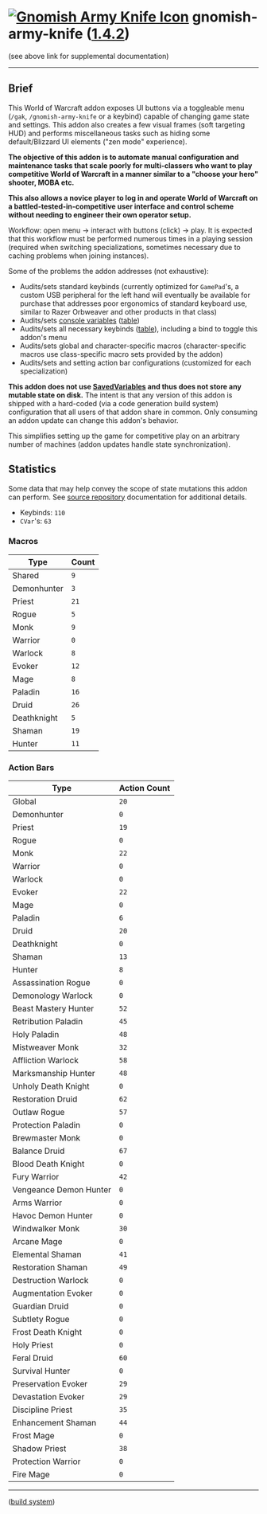 <!--
    =====================================
    generator=datazen
    version=3.2.0
    hash=26deda3cc1686e0b35ad48de4910b8c6
    =====================================
-->

# [![Gnomish Army Knife Icon](https://wow.zamimg.com/images/wow/icons/large/inv_misc_enggizmos_swissarmy.jpg)](https://www.wowhead.com/item=40772/gnomish-army-knife) gnomish-army-knife ([1.4.2](https://github.com/vkottler/gak-lua))

(see above link for supplemental documentation)

---

## Brief

This World of Warcraft addon exposes UI buttons via a toggleable menu
(`/gak`, `/gnomish-army-knife` or a keybind) capable of changing game state and
settings. This addon also creates a few visual frames (soft targeting HUD)
and performs miscellaneous tasks such as hiding some default/Blizzard UI
elements ("zen mode" experience).

**The objective of this addon is to automate manual configuration and
maintenance tasks that scale poorly for multi-classers who want to play
competitive World of Warcraft in a manner similar to a "choose your hero"
shooter, MOBA etc.**

**This also allows a novice player to log in and operate World of Warcraft on
a battled-tested-in-competitive user interface and control scheme without
needing to engineer their own operator setup.**

Workflow: open menu -> interact with buttons (click) -> play. It is expected
that this workflow must be performed numerous times in a playing session
(required when switching specializations, sometimes necessary due to caching
problems when joining instances).

Some of the problems the addon addresses (not exhaustive):

* Audits/sets standard keybinds (currently optimized for `GamePad`'s, a custom
USB peripheral for the left hand will eventually be available for purchase that
addresses poor ergonomics of standard keyboard use, similar to Razer Orbweaver
and other products in that class)
* Audits/sets [console variables](https://wowpedia.fandom.com/wiki/Console_variables) ([table](https://github.com/vkottler/gak-lua?tab=readme-ov-file#cvars))
* Audits/sets all necessary keybinds ([table](https://github.com/vkottler/gak-lua?tab=readme-ov-file#keybinds)), including a bind to toggle this addon's menu
* Audits/sets global and character-specific macros (character-specific macros use class-specific macro sets provided by the addon)
* Audits/sets and setting action bar configurations (customized for each specialization)

**This addon does not use
[SavedVariables](https://wowwiki-archive.fandom.com/wiki/SavedVariables) and
thus does not store any mutable state on disk.** The intent is that any version
of this addon is shipped with a hard-coded (via a code generation build system)
configuration that all users of that addon share in common. Only consuming an
addon update can change this addon's behavior.

This simplifies setting up the game for competitive play on an arbitrary number
of machines (addon updates handle state synchronization).

## Statistics

Some data that may help convey the scope of state mutations this addon can
perform. See [source repository](https://github.com/vkottler/gak-lua)
documentation for additional details.

* Keybinds: `110`
* `CVar`'s: `63`

### Macros

Type | Count
-----|------
Shared | `9`
Demonhunter | `3`
Priest | `21`
Rogue | `5`
Monk | `9`
Warrior | `0`
Warlock | `8`
Evoker | `12`
Mage | `8`
Paladin | `16`
Druid | `26`
Deathknight | `5`
Shaman | `19`
Hunter | `11`

### Action Bars

Type | Action Count
-----|-------------
Global | `20`
Demonhunter | `0`
Priest | `19`
Rogue | `0`
Monk | `22`
Warrior | `0`
Warlock | `0`
Evoker | `22`
Mage | `0`
Paladin | `6`
Druid | `20`
Deathknight | `0`
Shaman | `13`
Hunter | `8`
Assassination Rogue | `0`
Demonology Warlock | `0`
Beast Mastery Hunter | `52`
Retribution Paladin | `45`
Holy Paladin | `48`
Mistweaver Monk | `32`
Affliction Warlock | `58`
Marksmanship Hunter | `48`
Unholy Death Knight | `0`
Restoration Druid | `62`
Outlaw Rogue | `57`
Protection Paladin | `0`
Brewmaster Monk | `0`
Balance Druid | `67`
Blood Death Knight | `0`
Fury Warrior | `42`
Vengeance Demon Hunter | `0`
Arms Warrior | `0`
Havoc Demon Hunter | `0`
Windwalker Monk | `30`
Arcane Mage | `0`
Elemental Shaman | `41`
Restoration Shaman | `49`
Destruction Warlock | `0`
Augmentation Evoker | `0`
Guardian Druid | `0`
Subtlety Rogue | `0`
Frost Death Knight | `0`
Holy Priest | `0`
Feral Druid | `60`
Survival Hunter | `0`
Preservation Evoker | `29`
Devastation Evoker | `29`
Discipline Priest | `35`
Enhancement Shaman | `44`
Frost Mage | `0`
Shadow Priest | `38`
Protection Warrior | `0`
Fire Mage | `0`

---

([build system](https://github.com/vkottler/gnomish-army-knife))
